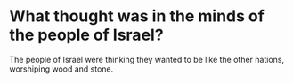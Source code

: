# What thought was in the minds of the people of Israel?

The people of Israel were thinking they wanted to be like the other nations, worshiping wood and stone.
